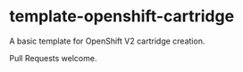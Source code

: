 template-openshift-cartridge
============================

A basic template for OpenShift V2 cartridge creation.

Pull Requests welcome.
